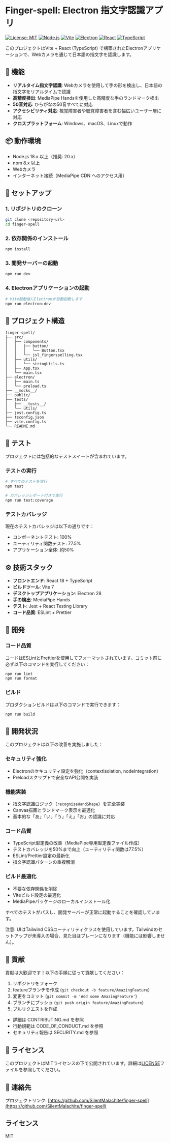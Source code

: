 # Finger-spell: Electron 指文字認識アプリ

[![License: MIT](https://img.shields.io/badge/License-MIT-yellow.svg)](https://opensource.org/licenses/MIT)
[![Node.js](https://img.shields.io/badge/Node.js-18.x%20%7C%2020.x-blue)](https://nodejs.org/)
[![Vite](https://img.shields.io/badge/Vite-7.x-646CFF)](https://vitejs.dev/)
[![Electron](https://img.shields.io/badge/Electron-28.x-47848F)](https://www.electronjs.org/)
[![React](https://img.shields.io/badge/React-18.x-61DAFB)](https://reactjs.org/)
[![TypeScript](https://img.shields.io/badge/TypeScript-5.x-3178C6)](https://www.typescriptlang.org/)

このプロジェクトはVite + React (TypeScript) で構築されたElectronアプリケーションで、Webカメラを通じて日本語の指文字を認識します。

## 🌟 機能

- **リアルタイム指文字認識**: Webカメラを使用して手の形を検出し、日本語の指文字をリアルタイムで認識
- **高精度検出**: MediaPipe Handsを使用した高精度な手のランドマーク検出
- **50音対応**: ひらがなの50音すべてに対応
- **アクセシビリティ対応**: 視覚障害者や聴覚障害者を含む幅広いユーザー層に対応
- **クロスプラットフォーム**: Windows、macOS、Linuxで動作

## 📦 動作環境

- Node.js 18.x 以上（推奨: 20.x）
- npm 8.x 以上
- Webカメラ
- インターネット接続（MediaPipe CDN へのアクセス用）

## 🚀 セットアップ

### 1. リポジトリのクローン

```bash
git clone <repository-url>
cd finger-spell
```

### 2. 依存関係のインストール

```bash
npm install
```

### 3. 開発サーバーの起動

```bash
npm run dev
```

### 4. Electronアプリケーションの起動

```bash
# Vite起動後にElectronが自動起動します
npm run electron:dev
```

## 📁 プロジェクト構造

```
finger-spell/
├── src/
│   ├── components/
│   │   ├── button/
│   │   │   └── Button.tsx
│   │   └── jsl_fingerspelling.tsx
│   ├── utils/
│   │   └── stringUtils.ts
│   ├── App.tsx
│   └── main.tsx
├── electron/
│   ├── main.ts
│   └── preload.ts
├── __mocks__/
├── public/
├── tests/
│   ├── __tests__/
│   └── utils/
├── jest.config.ts
├── tsconfig.json
├── vite.config.ts
└── README.md
```

## 🧪 テスト

プロジェクトには包括的なテストスイートが含まれています。

### テストの実行

```bash
# すべてのテストを実行
npm test

# カバレッジレポート付きで実行
npm run test:coverage
```

### テストカバレッジ

現在のテストカバレッジは以下の通りです：

- コンポーネントテスト: 100%
- ユーティリティ関数テスト: 77.5%
- アプリケーション全体: 約50%

## ⚙️ 技術スタック

- **フロントエンド**: React 18 + TypeScript
- **ビルドツール**: Vite 7
- **デスクトップアプリケーション**: Electron 28
- **手の検出**: MediaPipe Hands
- **テスト**: Jest + React Testing Library
- **コード品質**: ESLint + Prettier

## 🔧 開発

### コード品質

コードはESLintとPrettierを使用してフォーマットされています。コミット前に必ず以下のコマンドを実行してください：

```bash
npm run lint
npm run format
```

### ビルド

プロダクションビルドは以下のコマンドで実行できます：

```bash
npm run build
```

## 📝 開発状況

このプロジェクトは以下の改善を実施しました：

### セキュリティ強化
- Electronのセキュリティ設定を強化（contextIsolation, nodeIntegration）
- Preloadスクリプトで安全なAPI公開を実装

### 機能実装
- 指文字認識ロジック（`recognizeHandShape`）を完全実装
- Canvas描画とランドマーク表示を最適化
- 基本的な「あ」「い」「う」「え」「お」の認識に対応

### コード品質
- TypeScript型定義の改善（MediaPipe専用型定義ファイル作成）
- テストカバレッジを50%まで向上（ユーティリティ関数は77.5%）
- ESLint/Prettier設定の最新化
- 指文字認識パターンの重複解消

### ビルド最適化
- 不要な依存関係を削除
- Viteビルド設定の最適化
- MediaPipeパッケージのローカルインストール化

すべてのテストがパスし、開発サーバーが正常に起動することを確認しています。

注意: UIはTailwind CSSユーティリティクラスを使用しています。Tailwindのセットアップが未導入の場合、見た目はプレーンになります（機能には影響しません）。

## 🤝 貢献

貢献は大歓迎です！以下の手順に従って貢献してください：

1. リポジトリをフォーク
2. featureブランチを作成 (`git checkout -b feature/AmazingFeature`)
3. 変更をコミット (`git commit -m 'Add some AmazingFeature'`)
4. ブランチにプッシュ (`git push origin feature/AmazingFeature`)
5. プルリクエストを作成

- 詳細は CONTRIBUTING.md を参照
- 行動規範は CODE_OF_CONDUCT.md を参照
- セキュリティ報告は SECURITY.md を参照

## 📄 ライセンス

このプロジェクトはMITライセンスの下で公開されています。詳細は[LICENSE](LICENSE)ファイルを参照してください。

## 📧 連絡先

プロジェクトリンク: [https://github.com/SilentMalachite/finger-spell](https://github.com/SilentMalachite/finger-spell)

## ライセンス
MIT
